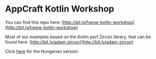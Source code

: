 # AppCraft Kotlin Workshop

You can find this repo here: [http://bit.ly/hwsw-kotlin-workshop](http://bit.ly/hwsw-kotlin-workshop)

Most of our examples based on the Kotlin port Zircon library, that can be found here: [http://bit.ly/adam-zircon](http://bit.ly/adam-zircon)

Click [here](https://github.com/AppCraft-Projects/appcraft-kotlin-workshop/blob/master/docs/hu/00_intro_toc_res.md)
for the Hungarian version.

